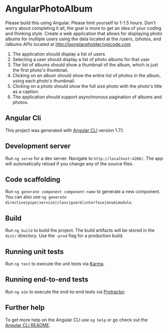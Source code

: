 # AngularPhotoAlbum

Please build this using Angular. Please limit yourself to 1-1.5 hours. Don't worry about completing it all, the goal is more to get an idea of your coding and thinking style.
Create a web application that allows for displaying photo albums for multiple users using the data located at the /users, /photos, and /albums APIs located at http://jsonplaceholder.typicode.com

1. The application should display a list of users
2. Selecting a user should display a list of photo albums for that user
3. The list of albums should show a thumbnail of the album, which is just the first photo's thumbnail.
4. Clicking on an album should show the entire list of photos in the album, using each photo's thumbnail.
5. Clicking on a photo should show the full size photo with the photo's title as a caption.
6. The application should support asynchronous pagination of albums and photos.

## Angular Cli

This project was generated with [Angular CLI](https://github.com/angular/angular-cli) version 1.7.1.

## Development server

Run `ng serve` for a dev server. Navigate to `http://localhost:4200/`. The app will automatically reload if you change any of the source files.

## Code scaffolding

Run `ng generate component component-name` to generate a new component. You can also use `ng generate directive|pipe|service|class|guard|interface|enum|module`.

## Build

Run `ng build` to build the project. The build artifacts will be stored in the `dist/` directory. Use the `-prod` flag for a production build.

## Running unit tests

Run `ng test` to execute the unit tests via [Karma](https://karma-runner.github.io).

## Running end-to-end tests

Run `ng e2e` to execute the end-to-end tests via [Protractor](http://www.protractortest.org/).

## Further help

To get more help on the Angular CLI use `ng help` or go check out the [Angular CLI README](https://github.com/angular/angular-cli/blob/master/README.md).
